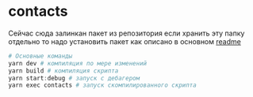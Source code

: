# contacts

Сейчас сюда залинкан пакет из репозитория если хранить эту папку отдельно то надо установить пакет как описано в основном [readme](https://github.com/EnergoStalin/pfg-parser#yarn)

```powershell
# Основные команды
yarn dev # компиляция по мере изменений
yarn build # компиляция скрипта
yarn start:debug # запуск с дебагером
yarn exec contacts # запуск скомпилированного скрипта
```
